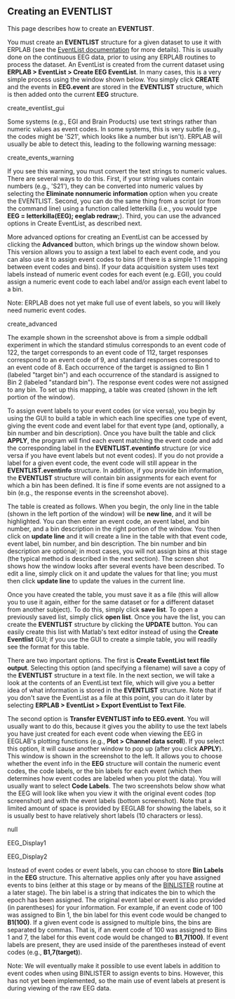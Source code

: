 ## Creating an EVENTLIST
This page describes how to create an **EVENTLIST**.

You must create an **EVENTLIST** structure for a given dataset to use it with ERPLAB (see the [EventList documentation](https://github.com/lucklab/erplab/wiki/The-EVENTLIST-Structure) for more details). This is usually done on the continuous EEG data, prior to using any ERPLAB routines to process the dataset.  An EventList is created from the current dataset using **ERPLAB > EventList > Create EEG EventList**. In many cases, this is a very simple process using the window shown below. You simply click **CREATE** and the events in **EEG.event** are stored in the **EVENTLIST** structure, which is then added onto the current **EEG** structure. 

create_eventlist_gui

Some systems (e.g., EGI and Brain Products) use text strings rather than numeric values as event codes. In some systems, this is very subtle (e.g., the codes might be 'S21', which looks like a number but isn't). ERPLAB will usually be able to detect this, leading to the following warning message:

create_events_warning

If you see this warning, you must convert the text strings to numeric values. There are several ways to do this. First, if your string values contain numbers (e.g., 'S21'), they can be converted into numeric values by selecting the **Eliminate nonnumeric information** option when you create the EVENTLIST. Second, you can do the same thing from a script (or from the command line) using a function called letterkilla (i.e., you would type **EEG = letterkilla(EEG); eeglab redraw;**). Third, you can use the advanced options in Create EventList, as described next.

More advanced options for creating an EventList can be accessed by clicking the **Advanced** button, which brings up the window shown below.  This version allows you to assign a text label to each event code, and you can also use it to assign event codes to bins (if there is a simple 1:1 mapping between event codes and bins).  If your data acquisition system uses text labels instead of numeric event codes for each event (e.g. EGI), you could assign a numeric event code to each label and/or assign each event label to a bin.

Note: ERPLAB does not yet make full use of event labels, so you will likely need numeric event codes.

create_advanced

The example shown in the screenshot above is from a simple oddball experiment in which the standard stimulus corresponds to an event code of 122, the target corresponds to an event code of 112, target responses correspond to an event code of 9, and standard responses correspond to an event code of 8.  Each occurrence of the target is assigned to Bin 1 (labeled "target bin") and each occurrence of the standard is assigned to Bin 2 (labeled "standard bin").  The response event codes were not assigned to any bin.  To set up this mapping, a table was created (shown in the left portion of the window).

To assign event labels to your event codes (or vice versa), you begin by using the GUI to build a table in which each line specifies one type of event, giving the event code and event label for that event type (and, optionally, a bin number and bin description).  Once you have built the table and click **APPLY**, the program will find each event matching the event code and add the corresponding label in the **EVENTLIST.eventinfo** structure (or vice versa if you have event labels but not event codes).  If you do not provide a label for a given event code, the event code will still appear in the **EVENTLIST.eventinfo** structure.  In addition, if you provide bin information, the **EVENTLIST** structure will contain bin assignments for each event for which a bin has been defined.  It is fine if some events are not assigned to a bin (e.g., the response events in the screenshot above).

The table is created as follows.  When you begin, the only line in the table (shown in the left portion of the window) will be **new line**, and it will be highlighted.  You can then enter an event code, an event label, and bin number, and a bin description in the right portion of the window.  You then click on **update line** and it will create a line in the table with that event code, event label, bin number, and bin description.  The bin number and bin description are optional; in most cases, you will not assign bins at this stage (the typical method is described in the next section).  The screen shot shows how the window looks after several events have been described.  To edit a line, simply click on it and update the values for that line; you must then click **update line** to update the values in the current line.

Once you have created the table, you must save it as a file (this will allow you to use it again, either for the same dataset or for a different dataset from another subject).  To do this, simply click **save list**.  To open a previously saved list, simply click **open list**.  Once you have the list, you can create the **EVENTLIST** structure by clicking the **UPDATE** button.  You can easily create this list with Matlab's text editor instead of using the **Create Eventlist** GUI; if you use the GUI to create a simple table, you will readily see the format for this table.

There are two important options. The first is **Create EventList text file output**.  Selecting this option (and specifying a filename) will save a copy of the **EVENTLIST** structure in a text file.  In the next section, we will take a look at the contents of an EventList text file, which will give you a better idea of what information is stored in the **EVENTLIST** structure.  Note that if you don't save the EventList as a file at this point, you can do it later by selecting **ERPLAB > EventList > Export EventList to Text File**.

The second option is **Transfer EVENTLIST info to EEG.event**.  You will usually want to do this, because it gives you the ability to use the text labels you have just created for each event code when viewing the EEG in EEGLAB's plotting functions (e.g., **Plot > Channel data scroll**).  If you select this option, it will cause another window to pop up (after you click **APPLY**).  This window is shown in the screenshot to the left.  It allows you to choose whether the event info in the **EEG** structure will contain the numeric event codes, the code labels, or the bin labels for each event (which then determines how event codes are labeled when you plot the data).  You will usually want to select **Code Labels**.  The two screenshots below show what the EEG will look like when you view it with the original event codes (top screenshot) and with the event labels (bottom screenshot).  Note that a limited amount of space is provided by EEGLAB for showing the labels, so it is usually best to have relatively short labels (10 characters or less).

null

 

EEG_Display1

EEG_Display2

Instead of event codes or event labels, you can choose to store **Bin Labels** in the **EEG** structure.  This alternative applies only after you have assigned events to bins (either at this stage or by means of the [BINLISTER](https://github.com/lucklab/erplab/wiki/Assigning-Events-to-Bins-with-BINLISTER) routine at a later stage).  The bin label is a string that indicates the bin to which the epoch has been assigned.  The original event label or event is also provided (in parentheses) for your information.  For example, if an event code of 100 was assigned to Bin 1, the bin label for this event code would be changed to **B1(100)**.  If a given event code is assigned to multiple bins, the bins are separated by commas.  That is, if an event code of 100 was assigned to Bins 1 and 7, the label for this event code would be changed to **B1,7(100)**.  If event labels are present, they are used inside of the parentheses instead of event codes (e.g.,  **B1,7(target)**).

Note: We will eventually make it possible to use event labels in addition to event codes when using BINLISTER to assign events to bins.  However, this has not yet been implemented, so the main use of event labels at present is during viewing of the raw EEG data.